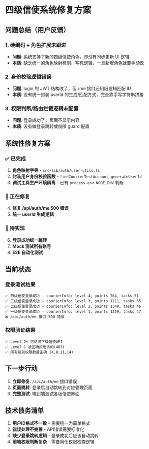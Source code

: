 # 四级信使系统修复方案

## 问题总结（用户反馈）

### 1. 硬编码 + 角色扩展未跟进
- **问题**: 系统支持了新的四级信使角色，却没有同步更新 UI 逻辑
- **本质**: 缺乏统一的角色映射机制，写死逻辑，一旦新增角色就要手动改

### 2. 身份校验逻辑错误  
- **问题**: login 的 JWT 结构改了，但 /me 接口还用旧逻辑匹配 ID
- **本质**: 没有统一封装 userId 的生成/匹配方式，完全靠手写字符串拼接

### 3. 权限判断/路由拦截逻辑未配置
- **问题**: 登录成功了，页面不显示内容
- **本质**: 没有做登录跳转或权限 guard 配置

## 系统性修复方案

### ✅ 已完成
1. **角色映射字典** - `src/lib/auth/user-utils.ts`
2. **封装用户身份校验函数** - `findCourierTestAccount`, `generateUserId`
3. **调试工具生产环境隔离** - 已有 `process.env.NODE_ENV` 判断

### 🔄 正在修复
4. **修复 /api/auth/me 500 错误**
5. **统一 userId 生成逻辑**

### 📝 待实现
6. **登录成功统一跳转**
7. **Mock 测试所有账号**  
8. **E2E 自动化测试**

## 当前状态

### 登录测试结果
```
✅ 四级信使登录成功 - courierInfo: level 4, points 764, tasks 51
✅ 三级信使登录成功 - courierInfo: level 3, points 1211, tasks 65  
✅ 二级信使登录成功 - courierInfo: level 2, points 1348, tasks 46
✅ 一级信使登录成功 - courierInfo: level 1, points 1259, tasks 47
❌ /api/auth/me 接口 500 错误
```

### 权限验证结果
```
✅ Level 2+ 可访问下级信使API  
✅ Level 1 被正确拒绝访问(403)
✅ 所有级别权限数量正确 (4,8,11,14)
```

## 下一步行动

1. **立即修复**: `/api/auth/me` 接口错误
2. **页面跳转**: 登录后自动跳转到对应管理页面
3. **完整测试**: 端到端测试各级信使界面

## 技术债务清单

1. **用户ID格式不一致** - 需要统一为简单格式
2. **错误处理不完善** - API错误需要标准化  
3. **缺少登录跳转逻辑** - 登录成功后应该自动跳转
4. **前端权限判断复杂** - 需要简化权限检查逻辑
